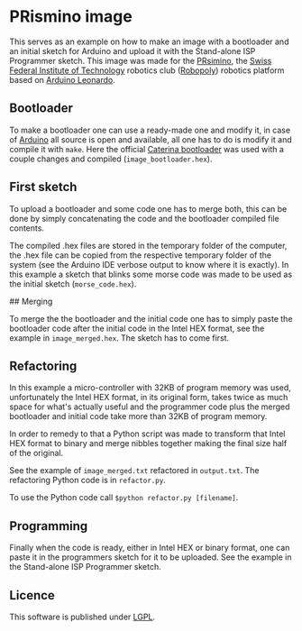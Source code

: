 # PRismino image

This serves as an example on how to make an image with a bootloader and an initial sketch for Arduino and upload it with the Stand-alone ISP Programmer sketch. This image was made for the [PRsimino](https://github.com/Robopoly/PRismino), the [Swiss Federal Institute of Technology](http://www.epfl.ch) robotics club ([Robopoly](http://robopoly.epfl.ch)) robotics platform based on [Arduino Leonardo](http://arduino.cc/en/Main/arduinoBoardLeonardo).

## Bootloader

To make a bootloader one can use a ready-made one and modify it, in case of [Arduino](https://github.com/arduino/Arduino) all source is open and available, all one has to do is modify it and compile it with `make`. Here the official [Caterina bootloader](https://github.com/arduino/Arduino/tree/master/hardware/arduino/bootloaders/caterina) was used with a couple changes and compiled (`image_bootloader.hex`).

## First sketch

To upload a bootloader and some code one has to merge both, this can be done by simply concatenating the code and the bootloader compiled file contents.

The compiled .hex files are stored in the temporary folder of the computer, the .hex file can be copied from the respective temporary folder of the system (see the Arduino IDE verbose output to know where it is exactly). In this example a sketch that blinks some morse code was made to be used as the initial sketch (`morse_code.hex`).

## Merging

To merge the the bootloader and the initial code one has to simply paste the bootloader code after the initial code in the Intel HEX format, see the example in `image_merged.hex`. The sketch has to come first.

## Refactoring

In this example a micro-controller with 32KB of program memory was used, unfortunately the Intel HEX format, in its original form, takes twice as much space for what's actually useful and the programmer code plus the merged bootloader and initial code take more than 32KB of program memory.

In order to remedy to that a Python script was made to transform that Intel HEX format to binary and merge nibbles together making the final size half of the original.

See the example of `image_merged.txt` refactored in `output.txt`. The refactoring Python code is in `refactor.py`.

To use the Python code call `$python refactor.py [filename]`.

## Programming

Finally when the code is ready, either in Intel HEX or binary format, one can paste it in the programmers sketch for it to be uploaded. See the example in the Stand-alone ISP Programmer sketch.

## Licence

This software is published under [LGPL](http://www.gnu.org/licenses/lgpl.html).